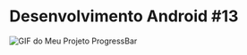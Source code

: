 # Desenvolvimento Android #13
<img src="https://i.imgur.com/Yr1yh9D.gif" alt="GIF do Meu Projeto ProgressBar">
